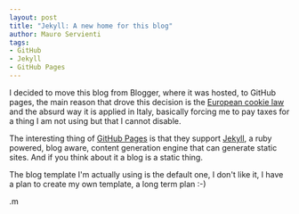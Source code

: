 ```yaml
---
layout: post
title: "Jekyll: A new home for this blog"
author: Mauro Servienti
tags:
- GitHub
- Jekyll
- GitHub Pages
---
```


I decided to move this blog from Blogger, where it was hosted, to GitHub pages, the main reason that drove this decision is the [European cookie law](http://www.cookielaw.org/the-cookie-law/) and the absurd way it is applied in Italy, basically forcing me to pay taxes for a thing I am not using but that I cannot disable.

The interesting thing of [GitHub Pages](https://pages.github.com/) is that they support [Jekyll](http://jekyllrb.com), a ruby powered, blog aware, content generation engine that can generate static sites. And if you think about it a blog is a static thing. 

The blog template I'm actually using is the default one, I don't like it, I have a plan to create my own template, a long term plan :-)

.m